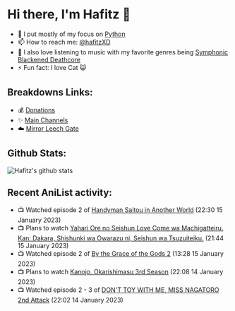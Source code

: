 # Hi there, I'm Hafitz 👋
- 🐍 I put mostly of my focus on [Python](https://python.org)
- 📫 How to reach me: [@hafitzXD](https://t.me/hafitzXD)
- 🎵 I also love listening to music with my favorite genres being [Symphonic Blackened Deathcore](https://youtu.be/qyYmS_iBcy4)
- ⚡ Fun fact: I love Cat 😺

## Breakdowns Links:
- 💰 [Donations](https://t.me/TheBreakdowns/2)
- ✨ [Main Channels](https://t.me/TheBreakdowns)
- ☁️ [Mirror Leech Gate](https://t.me/BreakdownsGate)

## Github Stats:
![Hafitz's github stats](https://github-readme-stats.vercel.app/api?username=breakdowns&show_icons=true&count_private=true&bg_color=00000000&text_color=777)

## Recent AniList activity:
<!-- ANILIST_ACTIVITY:start -->

-   📺 Watched episode 2 of [Handyman Saitou in Another World](https://anilist.co/anime/144092) (22:30 15 January 2023)
-   📺 Plans to watch [Yahari Ore no Seishun Love Come wa Machigatteiru. Kan: Dakara, Shishunki wa Owarazu ni, Seishun wa Tsuzuiteiku.](https://anilist.co/anime/128643) (21:44 15 January 2023)
-   📺 Watched episode 2 of [By the Grace of the Gods 2](https://anilist.co/anime/135102) (13:28 15 January 2023)
-   📺 Plans to watch [Kanojo, Okarishimasu 3rd Season](https://anilist.co/anime/154745) (22:08 14 January 2023)
-   📺 Watched episode 2 - 3 of [DON'T TOY WITH ME, MISS NAGATORO 2nd Attack](https://anilist.co/anime/140596) (22:02 14 January 2023)

<!-- ANILIST_ACTIVITY:end -->
